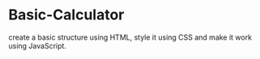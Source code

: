 # Basic-Calculator
 create a basic structure using HTML, style it using CSS and make it work using JavaScript.
